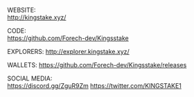  WEBSITE:  
http://kingstake.xyz/

 CODE:  
https://github.com/Forech-dev/Kingsstake

 EXPLORERS: 
http://explorer.kingstake.xyz/

 WALLETS: 
https://github.com/Forech-dev/Kingsstake/releases

 SOCIAL MEDIA:  
https://discord.gg/ZguR9Zm
https://twitter.com/KINGSTAKE1
